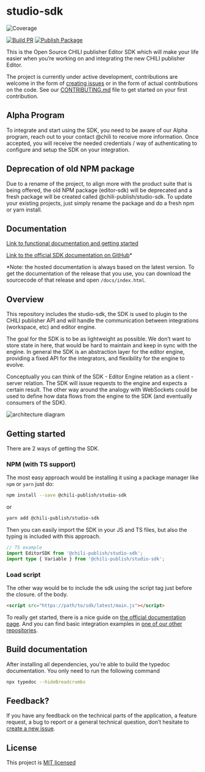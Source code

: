 # studio-sdk

![Coverage](https://img.shields.io/badge/coverage-96.62%25-brightgreen.svg)

[![Build PR](https://github.com/chili-publish/studio-sdk/actions/workflows/pr-build.yml/badge.svg)](https://github.com/chili-publish/studio-sdk/actions/workflows/pr-build.yml) [![Publish Package](https://github.com/chili-publish/studio-sdk/actions/workflows/publish-package.yml/badge.svg)](https://github.com/chili-publish/studio-sdk/actions/workflows/publish-package.yml)

This is the Open Source CHILI publisher Editor SDK which will make your life easier when you’re working on and integrating the new CHILI publisher Editor.

The project is currently under active development, contributions are welcome in the form of [creating issues](https://github.com/chili-publish/studio-sdk/issues/new/choose) or in the form of actual contributions on the code. See our [CONTRIBUTING.md](https://github.com/chili-publish/studio-sdk/blob/develop/CONTRIBUTING.md) file to get started on your first contribution.

## Alpha Program

To integrate and start using the SDK, you need to be aware of our Alpha program, reach out to your contact @chili to receive more information. Once accepted, you will receive the needed credentials / way of authenticating to configure and setup the SDK on your integration.

## Deprecation of old NPM package

Due to a rename of the project, to align more with the product suite that is being offered, the old NPM package (editor-sdk) will be deprecated and a fresh package will be created called @chili-publish/studio-sdk.
To update your existing projects, just simply rename the package and do a fresh npm or yarn install.

## Documentation

[Link to functional documentation and getting started](https://docs.chiligrafx.com)

[Link to the official SDK documentation on GitHub](https://chili-publish.github.io/studio-sdk/)\*

\*Note: the hosted documentation is always based on the latest version. To get the documentation of the release that you use, you can download the sourcecode of that release and open `/docs/index.html`.

## Overview

This repository includes the studio-sdk, the SDK is used to plugin to the CHILI publisher API and will handle the communication between integrations (workspace, etc) and editor engine.

The goal for the SDK is to be as lightweight as possible. We don’t want to store state in here, that would be hard to maintain and keep in sync with the engine. In general the SDK is an abstraction layer for the editor engine, providing a fixed API for the integrators, and flexibility for the engine to evolve.

Conceptually you can think of the SDK - Editor Engine relation as a client - server relation. The SDK will issue requests to the engine and expects a certain result. The other way around the analogy with WebSockets could be used to define how data flows from the engine to the SDK (and eventually consumers of the SDK).

![architecture diagram](https://user-images.githubusercontent.com/956362/155481965-1d2fe57b-11ec-4327-bbc3-5b4e03a01f28.png)

## Getting started

There are 2 ways of getting the SDK.

### NPM (with TS support)

The most easy approach would be installing it using a package manager like `npm` or `yarn` just do:

```bash
npm install --save @chili-publish/studio-sdk
```

or

```bash
yarn add @chili-publish/studio-sdk
```

Then you can easily import the SDK in your JS and TS files, but also the typing is included with this approach.

```typescript
// TS example
import EditorSDK from '@chili-publish/studio-sdk';
import type { Variable } from '@chili-publish/studio-sdk';
```

### Load script

The other way would be to include the sdk using the script tag just before the closure. of the body.

```html
<script src="https://path/to/sdk/latest/main.js"></script>
```

To really get started, there is a nice guide on [the official documentation page](https://chili-publish.github.io/studio-sdk/).
And you can find basic integration examples in [one of our other repositories](https://github.com/chili-publish/studio-sdk-integration-examples).

## Build documentation

After installing all dependencies, you're able to build the typedoc documentation. You only need to run the following command

```bash
npx typedoc --hideBreadcrumbs
```

## Feedback?

If you have any feedback on the technical parts of the application, a feature request, a bug to report or a general technical question, don’t hesitate to [create a new issue](https://github.com/chili-publish/studio-sdk/issues/new/choose).

## License

This project is [MIT licensed](https://github.com/chili-publish/studio-sdk/blob/develop/LICENSE)
